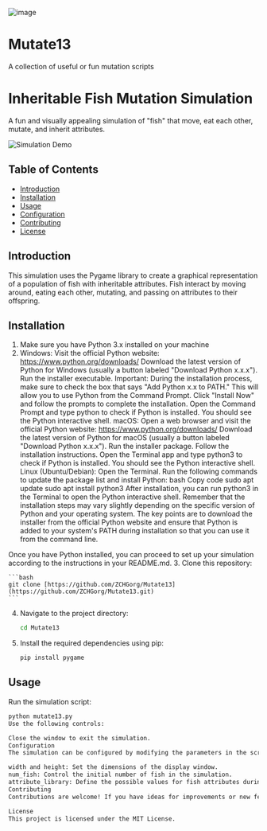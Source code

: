![image](https://github.com/ZCHGorg/Mutate13/assets/24325826/ee0728b7-2985-46d2-8ef8-c3163809e2b6)


# Mutate13
A collection of useful or fun mutation scripts
# Inheritable Fish Mutation Simulation

A fun and visually appealing simulation of "fish" that move, eat each other, mutate, and inherit attributes. 

![Simulation Demo](demo.gif) <!-- Replace with a GIF or screenshot of your simulation in action -->

## Table of Contents

- [Introduction](#introduction)
- [Installation](#installation)
- [Usage](#usage)
- [Configuration](#configuration)
- [Contributing](#contributing)
- [License](#license)

## Introduction

This simulation uses the Pygame library to create a graphical representation of a population of fish with inheritable attributes. Fish interact by moving around, eating each other, mutating, and passing on attributes to their offspring.

## Installation

1. Make sure you have Python 3.x installed on your machine
2. Windows:
Visit the official Python website: https://www.python.org/downloads/
Download the latest version of Python for Windows (usually a button labeled "Download Python x.x.x").
Run the installer executable.
Important: During the installation process, make sure to check the box that says "Add Python x.x to PATH." This will allow you to use Python from the Command Prompt.
Click "Install Now" and follow the prompts to complete the installation.
Open the Command Prompt and type python to check if Python is installed. You should see the Python interactive shell.
macOS:
Open a web browser and visit the official Python website: https://www.python.org/downloads/
Download the latest version of Python for macOS (usually a button labeled "Download Python x.x.x").
Run the installer package.
Follow the installation instructions.
Open the Terminal app and type python3 to check if Python is installed. You should see the Python interactive shell.
Linux (Ubuntu/Debian):
Open the Terminal.
Run the following commands to update the package list and install Python:
bash
Copy code
sudo apt update
sudo apt install python3
After installation, you can run python3 in the Terminal to open the Python interactive shell.
Remember that the installation steps may vary slightly depending on the specific version of Python and your operating system. The key points are to download the installer from the official Python website and ensure that Python is added to your system's PATH during installation so that you can use it from the command line.

Once you have Python installed, you can proceed to set up your simulation according to the instructions in your README.md.
3. Clone this repository:

    ```bash
    git clone [https://github.com/ZCHGorg/Mutate13](https://github.com/ZCHGorg/Mutate13.git)
    ```

4. Navigate to the project directory:

    ```bash
    cd Mutate13
    ```

5. Install the required dependencies using pip:

    ```bash
    pip install pygame
    ```

## Usage

Run the simulation script:

```bash
python mutate13.py
Use the following controls:

Close the window to exit the simulation.
Configuration
The simulation can be configured by modifying the parameters in the script:

width and height: Set the dimensions of the display window.
num_fish: Control the initial number of fish in the simulation.
attribute_library: Define the possible values for fish attributes during mutation.
Contributing
Contributions are welcome! If you have ideas for improvements or new features, feel free to fork this repository, make changes, and submit a pull request.

License
This project is licensed under the MIT License.
